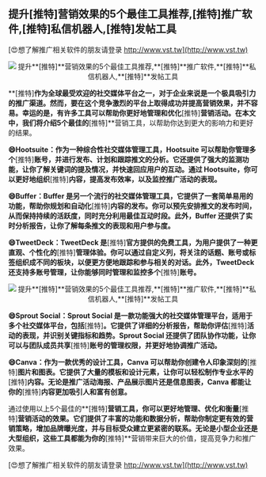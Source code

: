 ## **提升**[推特]**营销效果的5个最佳工具推荐,**[推特]**推广软件,**[推特]**私信机器人,**[推特]**发帖工具**

[😍想了解推广相关软件的朋友请登录 http://www.vst.tw](http://www.vst.tw)

 <center><img src="https://vst.tw/MP4/tuiguang/png/8.png" alt="提升**[推特]**营销效果的5个最佳工具推荐,**[推特]**推广软件,**[推特]**私信机器人,**[推特]**发帖工具"></center>

**[推特]**作为全球最受欢迎的社交媒体平台之一，对于企业来说是一个极具吸引力的推广渠道。然而，要在这个竞争激烈的平台上取得成功并提高营销效果，并不容易。幸运的是，有许多工具可以帮助你更好地管理和优化**[推特]**营销活动。在本文中，我们将介绍5个最佳的**[推特]**营销工具，以帮助你达到更大的影响力和更好的结果。

**😄Hootsuite：作为一种综合性社交媒体管理工具，Hootsuite 可以帮助你管理多个**[推特]**账号，并进行发布、计划和跟踪推文的分析。它还提供了强大的监测功能，让你了解关键词的提及情况，并快速回应用户的互动。通过 Hootsuite，你可以更好地组织**[推特]**内容，提高发布效率，以及监控推广活动的表现。**

**😄Buffer：Buffer 是另一个流行的社交媒体管理工具，它提供了一套简单易用的功能，帮助你规划和自动化**[推特]**内容的发布。你可以预先安排推文的发布时间，从而保持持续的活跃度，同时充分利用最佳互动时段。此外，Buffer 还提供了实时分析报告，让你了解每条推文的表现和用户参与度。**

**😄TweetDeck：TweetDeck 是**[推特]**官方提供的免费工具，为用户提供了一种更直观、个性化的**[推特]**管理体验。你可以通过自定义列，将关注的话题、账号或标签组织成不同的板块，以便更方便地跟踪和参与相关的对话。此外，TweetDeck 还支持多账号管理，让你能够同时管理和监控多个**[推特]**账号。**

 <center><img src="https://vst.tw/MP4/tuiguang/png/4.png" alt="提升**[推特]**营销效果的5个最佳工具推荐,**[推特]**推广软件,**[推特]**私信机器人,**[推特]**发帖工具"></center>

**😄Sprout Social：Sprout Social 是一款功能强大的社交媒体管理平台，适用于多个社交媒体平台，包括**[推特]**。它提供了详细的分析报告，帮助你评估**[推特]**活动的表现，并识别关键指标和趋势。Sprout Social 还提供了团队协作功能，让你可以与团队成员共享**[推特]**账号的管理权限，并更好地协调推广活动。**

**😄Canva：作为一款优秀的设计工具，Canva 可以帮助你创建令人印象深刻的**[推特]**图片和图表。它提供了大量的模板和设计元素，让你可以轻松制作专业水平的**[推特]**内容。无论是推广活动海报、产品展示图片还是信息图表，Canva 都能让你的**[推特]**内容更加吸引人和富有创意。**

通过使用以上5个最佳的**[推特]**营销工具，你可以更好地管理、优化和衡量**[推特]**营销活动的效果。它们提供了丰富的功能和数据分析，帮助你制定更有效的营销策略，增加品牌曝光度，并与目标受众建立更紧密的联系。无论是小型企业还是大型组织，这些工具都能为你的**[推特]**营销带来巨大的价值，提高竞争力和推广效果。

[😍想了解推广相关软件的朋友请登录 http://www.vst.tw](http://www.vst.tw)



